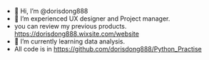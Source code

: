- 👋 Hi, I’m @dorisdong888
- 👀 I’m experienced UX designer and Project manager.
- you can review my previous products.
https://dorisdong888.wixsite.com/website
- 🌱 I’m currently learning data analysis.
- All code is in https://github.com/dorisdong888/Python_Practise


<!---
dorisdong888/dorisdong888 is a ✨ special ✨ repository because its `README.md` (this file) appears on your GitHub profile.
You can click the Preview link to take a look at your changes.
--->
